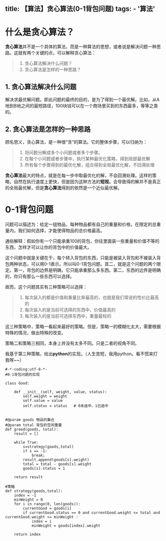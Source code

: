 title: 【算法】贪心算法(0-1背包问题)
tags:
    - '算法'
-----
# 什么是贪心算法？
**贪心算法**并不是一个具体的算法，而是一种算法的思想，或者说是解决问题一种思路。这就有两个关键的点，可以解释贪心算法：

> 1. 贪心算法解决什么问题？
> 2. 贪心算法是怎样的一种思路？

## 1. 贪心算法解决什么问题
解决求最优解问题。即此问题的最终的目的，是为了得到一个最优解。比如，从A地到B地之间的最短路径，100块钱可以在一个商场里买到的东西最多，等等之类的。

## 2. 贪心算法是怎样的一种思路
顾名思义，贪心算法，是一种很“贪”的算法。它的整体步骤，可以归纳为：
> 1. 将问题分解成多个小问题或者多个步骤。
> 2. 在每个小问题或者步骤中，执行某种最优化策略，得到局部最优解
> 3. 所有每个步骤得到的最优化解，组合得到全局最优化解，不回溯处理

**贪心算法**最大的特点，就是在每一步中取最优化的解，不会回溯处理。这样的策略，自然在执行速度上更快，但是因为这种方法的**短视**。会导致得的解并不是真正的全局最优解，但是**贪心算法**得到的依然是一个近似最优解。

# 0-1背包问题
问题可以描述为：给定一组物品，每种物品都有自己的重量和价格，在限定的总重量内，我们如何选择，才能使得物品的总价格最高。

通俗解释：假如你有一个只能承重100的背包，你往里面装一些重量和价值不等的东西，怎样才可以让你的背包中的价值最大。

这个问题中就是关键在于，每个转入背包的东西，只能是被装入背包和不被装入背包两种状态，可以用0-1表示。所以叫0-1背包问题。其二，就是这个问题的两个限定。第一，背包的边界是明确，它只能承重那么多东西。第二，东西的边界是明确的，你只有那么一些东西可以选择。

故而，这个问题其实有三种策略可以选择：

> 1. 每次装入的都是价值和重量比率最高的，也就是我们常说的性价比最高的
>2. 每次装入的是当前可选择的东西中，价值最高的
>3. 每次装入的是当前可选择东西中，重量最轻的

这三种策略中，策略一看起来最好的策略。但是，策略一的模糊化太大，需要根据特殊的情况，做出特殊的改变。

策略二和策略三相同，本身上并没有太多不同。只是二者的视角不同。

我基于第三种策略，给出**python**的实现。（人生苦短，我用python。看不惯来打我呀~~）

```
#-*-coding:utf-8-*-
#0-1背包问题的实现

class Good:

    def __init__(self, weight, value, status):
        self.weight = weight
        self.value = value
        self.status = status   # 0未选中，1已选中


#@param goods 物品的集合
#@param total 背包的空闲重量
def greed(goods, total):
    result = []

    while True:
        s=strategy(goods,total)
        if s == -1:
            break;
        result.append(goods[s].weight)
        total = total - goods[s].weight
        goods[s].status = 1

    return result

#策略
def strategy(goods,total):
    index = -1
    minWeight = 0
    for i in range(0, len(goods)):
        currentGood = goods[i]
        if currentGood.status == 0 and currentGood.weight <= total and currentGood.weight <= minWeight :
            index = i
            minWeight = goods[index].weight

    return index
```

